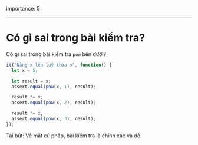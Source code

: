 importance: 5

---

# Có gì sai trong bài kiểm tra?

Có gì sai trong bài kiểm tra `pow` bên dưới?

```js
it("Nâng x lên luỹ thừa n", function() {
  let x = 5;

  let result = x;
  assert.equal(pow(x, 1), result);

  result *= x;
  assert.equal(pow(x, 2), result);

  result *= x;
  assert.equal(pow(x, 3), result);
});
```

Tái bút: Về mặt cú pháp, bài kiểm tra là chính xác và đỗ.
